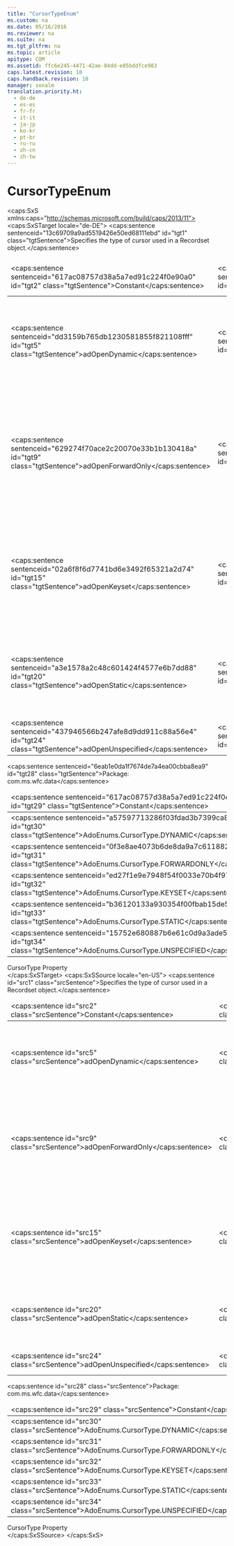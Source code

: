 ```yaml
---
title: "CursorTypeEnum"
ms.custom: na
ms.date: 05/16/2016
ms.reviewer: na
ms.suite: na
ms.tgt_pltfrm: na
ms.topic: article
apitype: COM
ms.assetid: ffc6e245-4471-42ae-84dd-e85bddfce983
caps.latest.revision: 10
caps.handback.revision: 10
manager: sonalm
translation.priority.ht: 
  - de-de
  - es-es
  - fr-fr
  - it-it
  - ja-jp
  - ko-kr
  - pt-br
  - ru-ru
  - zh-cn
  - zh-tw
---
```

# CursorTypeEnum
<?xml version="1.0" encoding="utf-8"?>
<caps:SxS xmlns:caps="http://schemas.microsoft.com/build/caps/2013/11">
  <caps:SxSTarget locale="de-DE">
    <developerReferenceWithoutSyntaxDocument xsi:schemaLocation="http://ddue.schemas.microsoft.com/authoring/2003/5 http://dduestorage.blob.core.windows.net/ddueschema/developer.xsd" xmlns="http://ddue.schemas.microsoft.com/authoring/2003/5" xmlns:xlink="http://www.w3.org/1999/xlink" xmlns:xsi="http://www.w3.org/2001/XMLSchema-instance">
      <introduction>
        <para>
          <caps:sentence sentenceid="13c69709a9ad5519426e50ed68111ebd" id="tgt1" class="tgtSentence">Specifies the type of cursor used in a <legacyLink xlink:href="ede1415f-c3df-4cc5-a05b-2576b2b84b60">Recordset</legacyLink> object.</caps:sentence>
        </para>
        <table>
          <thead>
            <tr>
              <TD>
                <para>
                  <caps:sentence sentenceid="617ac08757d38a5a7ed91c224f0e90a0" id="tgt2" class="tgtSentence">Constant</caps:sentence>
                </para>
              </TD>
              <TD>
                <para>
                  <caps:sentence sentenceid="2063c1608d6e0baf80249c42e2be5804" id="tgt3" class="tgtSentence">Value</caps:sentence>
                </para>
              </TD>
              <TD>
                <para>
                  <caps:sentence sentenceid="67daf92c833c41c95db874e18fcb2786" id="tgt4" class="tgtSentence">Description</caps:sentence>
                </para>
              </TD>
            </tr>
          </thead>
          <tbody>
            <tr>
              <TD>
                <para>
                  <legacyBold>
                    <caps:sentence sentenceid="dd3159b765db1230581855f821108fff" id="tgt5" class="tgtSentence">adOpenDynamic</caps:sentence>
                  </legacyBold>
                </para>
              </TD>
              <TD>
                <para>
                  <caps:sentence sentenceid="c81e728d9d4c2f636f067f89cc14862c" id="tgt6" class="tgtSentence">2</caps:sentence>
                </para>
              </TD>
              <TD>
                <para>
                  <caps:sentence sentenceid="fd7f48b67e43ec04d176a73021877b9a" id="tgt7" class="tgtSentence">Uses a dynamic cursor.</caps:sentence>
                  <caps:sentence sentenceid="d31cac09a73fa5714abcd16958fa046d" id="tgt8" class="tgtSentence"> Additions, changes, and deletions by other users are visible, and all types of movement through the <legacyBold>Recordset</legacyBold> are allowed, except for bookmarks, if the provider doesn't support them.</caps:sentence>
                </para>
              </TD>
            </tr>
            <tr>
              <TD>
                <para>
                  <legacyBold>
                    <caps:sentence sentenceid="629274f70ace2c20070e33b1b130418a" id="tgt9" class="tgtSentence">adOpenForwardOnly</caps:sentence>
                  </legacyBold>
                </para>
              </TD>
              <TD>
                <para>
                  <caps:sentence sentenceid="cfcd208495d565ef66e7dff9f98764da" id="tgt10" class="tgtSentence">0</caps:sentence>
                </para>
              </TD>
              <TD>
                <para>
                  <caps:sentence sentenceid="f2519f5b2ce0ab7912c13b0af6ebf9f2" id="tgt11" class="tgtSentence">Default.</caps:sentence>
                  <caps:sentence sentenceid="c2267666608847eb6583071f881b2b1c" id="tgt12" class="tgtSentence"> Uses a forward-only cursor.</caps:sentence>
                  <caps:sentence sentenceid="e0941442f37cd91b7f11fe97c1924c73" id="tgt13" class="tgtSentence"> Identical to a static cursor, except that you can only scroll forward through records.</caps:sentence>
                  <caps:sentence sentenceid="aacdf97f14ee89333162d85b5e86d557" id="tgt14" class="tgtSentence"> This improves performance when you need to make only one pass through a <legacyBold>Recordset</legacyBold>.</caps:sentence>
                </para>
              </TD>
            </tr>
            <tr>
              <TD>
                <para>
                  <legacyBold>
                    <caps:sentence sentenceid="02a6f8f6d7741bd6e3492f65321a2d74" id="tgt15" class="tgtSentence">adOpenKeyset</caps:sentence>
                  </legacyBold>
                </para>
              </TD>
              <TD>
                <para>
                  <caps:sentence sentenceid="c4ca4238a0b923820dcc509a6f75849b" id="tgt16" class="tgtSentence">1</caps:sentence>
                </para>
              </TD>
              <TD>
                <para>
                  <caps:sentence sentenceid="8fca58ddafe7ba5e23fceb93372f12fb" id="tgt17" class="tgtSentence">Uses a keyset cursor.</caps:sentence>
                  <caps:sentence sentenceid="cedb6c15813a3f842d72d389beed1b95" id="tgt18" class="tgtSentence"> Like a dynamic cursor, except that you can't see records that other users add, although records that other users delete are inaccessible from your <legacyBold>Recordset</legacyBold>.</caps:sentence>
                  <caps:sentence sentenceid="87929c4ef829f74fbbea4b06f4040f00" id="tgt19" class="tgtSentence"> Data changes by other users are still visible.</caps:sentence>
                </para>
              </TD>
            </tr>
            <tr>
              <TD>
                <para>
                  <legacyBold>
                    <caps:sentence sentenceid="a3e1578a2c48c601424f4577e6b7dd88" id="tgt20" class="tgtSentence">adOpenStatic</caps:sentence>
                  </legacyBold>
                </para>
              </TD>
              <TD>
                <para>
                  <caps:sentence sentenceid="eccbc87e4b5ce2fe28308fd9f2a7baf3" id="tgt21" class="tgtSentence">3</caps:sentence>
                </para>
              </TD>
              <TD>
                <para>
                  <caps:sentence sentenceid="11474f567a965b0960e68122cb490f21" id="tgt22" class="tgtSentence">Uses a static cursor, which is a static copy of a set of records that you can use to find data or generate reports.</caps:sentence>
                  <caps:sentence sentenceid="b3b9ab1c6bc44f40e6db70b3757e2565" id="tgt23" class="tgtSentence"> Additions, changes, or deletions by other users are not visible.</caps:sentence>
                </para>
              </TD>
            </tr>
            <tr>
              <TD>
                <para>
                  <legacyBold>
                    <caps:sentence sentenceid="437946566b247afe8d9dd911c88a56e4" id="tgt24" class="tgtSentence">adOpenUnspecified</caps:sentence>
                  </legacyBold>
                </para>
              </TD>
              <TD>
                <para>
                  <caps:sentence sentenceid="6bb61e3b7bce0931da574d19d1d82c88" id="tgt25" class="tgtSentence">-1</caps:sentence>
                </para>
              </TD>
              <TD>
                <para>
                  <caps:sentence sentenceid="237cc08b5e1400a94c0932ee695e514e" id="tgt26" class="tgtSentence">Does not specify the type of cursor.</caps:sentence>
                </para>
              </TD>
            </tr>
          </tbody>
        </table>
      </introduction>
      <section>
        <title>
          <caps:sentence sentenceid="a6dc3038423486f2c8833a3eba25ddab" id="tgt27" class="tgtSentence">ADO/WFC Equivalent</caps:sentence>
        </title>
        <content>
          <para>
            <caps:sentence sentenceid="6eab1e0da1f7674de7a4ea00cbba8ea9" id="tgt28" class="tgtSentence">Package: <legacyBold>com.ms.wfc.data</legacyBold></caps:sentence>
          </para>
          <table>
            <thead>
              <tr>
                <TD>
                  <para>
                    <caps:sentence sentenceid="617ac08757d38a5a7ed91c224f0e90a0" id="tgt29" class="tgtSentence">Constant</caps:sentence>
                  </para>
                </TD>
              </tr>
            </thead>
            <tbody>
              <tr>
                <TD>
                  <para>
                    <caps:sentence sentenceid="a57597713286f03fdad3b7399ca81a49" id="tgt30" class="tgtSentence">AdoEnums.CursorType.DYNAMIC</caps:sentence>
                  </para>
                </TD>
              </tr>
              <tr>
                <TD>
                  <para>
                    <caps:sentence sentenceid="0f3e8ae4073b6de8da9a7c6118829f45" id="tgt31" class="tgtSentence">AdoEnums.CursorType.FORWARDONLY</caps:sentence>
                  </para>
                </TD>
              </tr>
              <tr>
                <TD>
                  <para>
                    <caps:sentence sentenceid="ed27f1e9e7948f54f0033e70b4f97d89" id="tgt32" class="tgtSentence">AdoEnums.CursorType.KEYSET</caps:sentence>
                  </para>
                </TD>
              </tr>
              <tr>
                <TD>
                  <para>
                    <caps:sentence sentenceid="b36120133a930354f00fbab15de5b559" id="tgt33" class="tgtSentence">AdoEnums.CursorType.STATIC</caps:sentence>
                  </para>
                </TD>
              </tr>
              <tr>
                <TD>
                  <para>
                    <caps:sentence sentenceid="15752e680887b6e61c0d9a3ade5401bb" id="tgt34" class="tgtSentence">AdoEnums.CursorType.UNSPECIFIED</caps:sentence>
                  </para>
                </TD>
              </tr>
            </tbody>
          </table>
        </content>
      </section>
      <section>
        <title>
          <caps:sentence sentenceid="2f342d3be839cc5b67ae0de7d404b8e6" id="tgt35" class="tgtSentence">Applies To</caps:sentence>
        </title>
        <content>
          <para>
            <link xlink:href="b62c66ca-58d5-430e-9257-eb38c65e48c2">CursorType Property</link>
          </para>
        </content>
      </section>
      <relatedTopics></relatedTopics>
    </developerReferenceWithoutSyntaxDocument>
  </caps:SxSTarget>
  <caps:SxSSource locale="en-US">
    <developerReferenceWithoutSyntaxDocument xsi:schemaLocation="http://ddue.schemas.microsoft.com/authoring/2003/5 http://dduestorage.blob.core.windows.net/ddueschema/developer.xsd" xmlns="http://ddue.schemas.microsoft.com/authoring/2003/5" xmlns:xlink="http://www.w3.org/1999/xlink" xmlns:xsi="http://www.w3.org/2001/XMLSchema-instance">
      <introduction>
        <para>
          <caps:sentence id="src1" class="srcSentence">Specifies the type of cursor used in a <legacyLink xlink:href="ede1415f-c3df-4cc5-a05b-2576b2b84b60">Recordset</legacyLink> object.</caps:sentence>
        </para>
        <table>
          <thead>
            <tr>
              <TD>
                <para>
                  <caps:sentence id="src2" class="srcSentence">Constant</caps:sentence>
                </para>
              </TD>
              <TD>
                <para>
                  <caps:sentence id="src3" class="srcSentence">Value</caps:sentence>
                </para>
              </TD>
              <TD>
                <para>
                  <caps:sentence id="src4" class="srcSentence">Description</caps:sentence>
                </para>
              </TD>
            </tr>
          </thead>
          <tbody>
            <tr>
              <TD>
                <para>
                  <legacyBold>
                    <caps:sentence id="src5" class="srcSentence">adOpenDynamic</caps:sentence>
                  </legacyBold>
                </para>
              </TD>
              <TD>
                <para>
                  <caps:sentence id="src6" class="srcSentence">2</caps:sentence>
                </para>
              </TD>
              <TD>
                <para>
                  <caps:sentence id="src7" class="srcSentence">Uses a dynamic cursor.</caps:sentence>
                  <caps:sentence id="src8" class="srcSentence"> Additions, changes, and deletions by other users are visible, and all types of movement through the <legacyBold>Recordset</legacyBold> are allowed, except for bookmarks, if the provider doesn't support them.</caps:sentence>
                </para>
              </TD>
            </tr>
            <tr>
              <TD>
                <para>
                  <legacyBold>
                    <caps:sentence id="src9" class="srcSentence">adOpenForwardOnly</caps:sentence>
                  </legacyBold>
                </para>
              </TD>
              <TD>
                <para>
                  <caps:sentence id="src10" class="srcSentence">0</caps:sentence>
                </para>
              </TD>
              <TD>
                <para>
                  <caps:sentence id="src11" class="srcSentence">Default.</caps:sentence>
                  <caps:sentence id="src12" class="srcSentence"> Uses a forward-only cursor.</caps:sentence>
                  <caps:sentence id="src13" class="srcSentence"> Identical to a static cursor, except that you can only scroll forward through records.</caps:sentence>
                  <caps:sentence id="src14" class="srcSentence"> This improves performance when you need to make only one pass through a <legacyBold>Recordset</legacyBold>.</caps:sentence>
                </para>
              </TD>
            </tr>
            <tr>
              <TD>
                <para>
                  <legacyBold>
                    <caps:sentence id="src15" class="srcSentence">adOpenKeyset</caps:sentence>
                  </legacyBold>
                </para>
              </TD>
              <TD>
                <para>
                  <caps:sentence id="src16" class="srcSentence">1</caps:sentence>
                </para>
              </TD>
              <TD>
                <para>
                  <caps:sentence id="src17" class="srcSentence">Uses a keyset cursor.</caps:sentence>
                  <caps:sentence id="src18" class="srcSentence"> Like a dynamic cursor, except that you can't see records that other users add, although records that other users delete are inaccessible from your <legacyBold>Recordset</legacyBold>.</caps:sentence>
                  <caps:sentence id="src19" class="srcSentence"> Data changes by other users are still visible.</caps:sentence>
                </para>
              </TD>
            </tr>
            <tr>
              <TD>
                <para>
                  <legacyBold>
                    <caps:sentence id="src20" class="srcSentence">adOpenStatic</caps:sentence>
                  </legacyBold>
                </para>
              </TD>
              <TD>
                <para>
                  <caps:sentence id="src21" class="srcSentence">3</caps:sentence>
                </para>
              </TD>
              <TD>
                <para>
                  <caps:sentence id="src22" class="srcSentence">Uses a static cursor, which is a static copy of a set of records that you can use to find data or generate reports.</caps:sentence>
                  <caps:sentence id="src23" class="srcSentence"> Additions, changes, or deletions by other users are not visible.</caps:sentence>
                </para>
              </TD>
            </tr>
            <tr>
              <TD>
                <para>
                  <legacyBold>
                    <caps:sentence id="src24" class="srcSentence">adOpenUnspecified</caps:sentence>
                  </legacyBold>
                </para>
              </TD>
              <TD>
                <para>
                  <caps:sentence id="src25" class="srcSentence">-1</caps:sentence>
                </para>
              </TD>
              <TD>
                <para>
                  <caps:sentence id="src26" class="srcSentence">Does not specify the type of cursor.</caps:sentence>
                </para>
              </TD>
            </tr>
          </tbody>
        </table>
      </introduction>
      <section>
        <title>
          <caps:sentence id="src27" class="srcSentence">ADO/WFC Equivalent</caps:sentence>
        </title>
        <content>
          <para>
            <caps:sentence id="src28" class="srcSentence">Package: <legacyBold>com.ms.wfc.data</legacyBold></caps:sentence>
          </para>
          <table>
            <thead>
              <tr>
                <TD>
                  <para>
                    <caps:sentence id="src29" class="srcSentence">Constant</caps:sentence>
                  </para>
                </TD>
              </tr>
            </thead>
            <tbody>
              <tr>
                <TD>
                  <para>
                    <caps:sentence id="src30" class="srcSentence">AdoEnums.CursorType.DYNAMIC</caps:sentence>
                  </para>
                </TD>
              </tr>
              <tr>
                <TD>
                  <para>
                    <caps:sentence id="src31" class="srcSentence">AdoEnums.CursorType.FORWARDONLY</caps:sentence>
                  </para>
                </TD>
              </tr>
              <tr>
                <TD>
                  <para>
                    <caps:sentence id="src32" class="srcSentence">AdoEnums.CursorType.KEYSET</caps:sentence>
                  </para>
                </TD>
              </tr>
              <tr>
                <TD>
                  <para>
                    <caps:sentence id="src33" class="srcSentence">AdoEnums.CursorType.STATIC</caps:sentence>
                  </para>
                </TD>
              </tr>
              <tr>
                <TD>
                  <para>
                    <caps:sentence id="src34" class="srcSentence">AdoEnums.CursorType.UNSPECIFIED</caps:sentence>
                  </para>
                </TD>
              </tr>
            </tbody>
          </table>
        </content>
      </section>
      <section>
        <title>
          <caps:sentence id="src35" class="srcSentence">Applies To</caps:sentence>
        </title>
        <content>
          <para>
            <link xlink:href="b62c66ca-58d5-430e-9257-eb38c65e48c2">CursorType Property</link>
          </para>
        </content>
      </section>
      <relatedTopics></relatedTopics>
    </developerReferenceWithoutSyntaxDocument>
  </caps:SxSSource>
</caps:SxS>